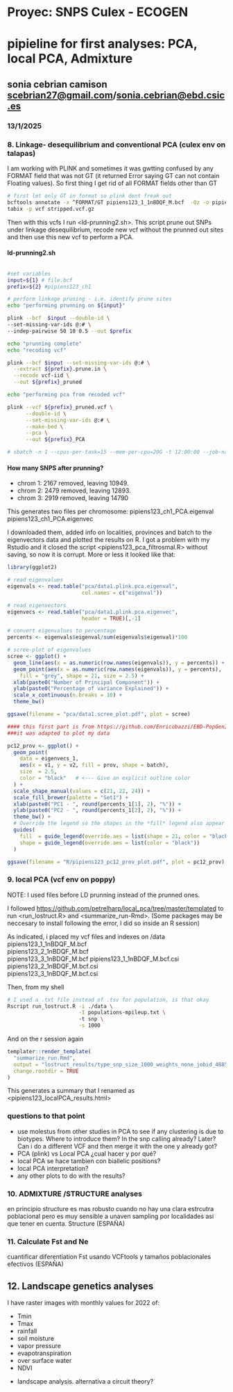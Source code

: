 # Proyec: SNPS Culex - ECOGEN
# pipieline for first analyses: PCA, local PCA, Admixture
## sonia cebrian camison scebrian27@gmail.com/sonia.cebrian@ebd.csic.es
### 13/1/2025


### 8. Linkage- desequilibrium and conventional PCA (culex env on talapas)

I am working with PLINK and sometimes it was gwtting confused by any FORMAT field that was not GT (it returned Error saying GT can not contain Floating values). So first thing I get rid of all FORMAT fields other than GT
```bash
# first let only GT in format so plink dont freak out
bcftools annotate -x ^FORMAT/GT pipiens123_1_1nBDQF_M.bcf  -Oz -o pipiens123_1_filteredGT.vcf.gz
tabix -p vcf stripped.vcf.gz
```
Then with this vcfs I run  <ld-prunning2.sh>. This script prune out SNPs under linkage desequilibrium, recode new vcf without the prunned out sites and then use this new vcf to perform a PCA.

#### ld-prunning2.sh
```bash

#set variables
input=${1} # file.bcf
prefix=${2} #pipiens123_ch1

# perform linkage pruning - i.e. identify prune sites 
echo "performing prunning on ${input}"

plink --bcf  $input --double-id \
--set-missing-var-ids @:# \
--indep-pairwise 50 10 0.5 --out $prefix

echo "prunning complete"
echo "recoding vcf"

plink --bcf $input --set-missing-var-ids @:# \
  --extract ${prefix}.prune.in \
  --recode vcf-iid \
  --out ${prefix}_pruned

echo "performing pca from recoded vcf"

plink --vcf ${prefix}_pruned.vcf \
      --double-id \
      --set-missing-var-ids @:# \
      --make-bed \
      --pca \
      --out ${prefix}_PCA

# sbatch -n 1 --cpus-per-task=15 --mem-per-cpu=20G -t 12:00:00 --job-name=prune_1 prune-linkage.sh pipiens123_1_filter1n_qd_M.bcf pipienschr1
```
#### 

#### How many SNPS after prunning?
* chrom 1: 2167 removed, leaving 10949.
* chrom 2: 2479 removed, leaving 12893.
* chrom 3: 2919 removed, leaving 14790

This generates two files per chromosome:
pipiens123_ch1_PCA.eigenval           
pipiens123_ch1_PCA.eigenvec

I downloaded them, added info on localities, provinces and batch to the eigenvectors data and plotted the results on R. I got a problem with my Rstudio and it closed the script <pipiens123_pca_filtrosmal.R> without saving, so now it is corrupt. More or less it looked like that:

```r
library(ggplot2)

# read eigenvalues
eigenvals <- read.table("pca/data1.plink.pca.eigenval",
                        col.names = c("eigenval"))

# read eigenvectors
eigenvecs <- read.table("pca/data1.plink.pca.eigenvec",
                        header = TRUE)[,-1]

# convert eigenvalues to percentage
percents <- eigenvals$eigenval/sum(eigenvals$eigenval)*100

# scree-plot of eigenvalues
scree <- ggplot() +
  geom_line(aes(x = as.numeric(row.names(eigenvals)), y = percents)) +
  geom_point(aes(x = as.numeric(row.names(eigenvals)), y = percents),
    fill = "grey", shape = 21, size = 2.5) +
  xlab(paste0("Number of Principal Component")) +
  ylab(paste0("Percentage of variance Explained")) +
  scale_x_continuous(n.breaks = 10) +
  theme_bw()

ggsave(filename = "pca/data1.scree_plot.pdf", plot = scree)

#### this first part is from https://github.com/Enricobazzi/EBD-PopGenIntro/blob/main/practica2/practica2.md
###it was adapted to plot my data

pc12_prov <- ggplot() +
  geom_point(
    data = eigenvecs_1,
    aes(x = v1, y = v2, fill = prov, shape = batch),
    size  = 2.5,
    color = "black"   # <--- Give an explicit outline color
  ) +
  scale_shape_manual(values = c(21, 22, 24)) +
  scale_fill_brewer(palette = "Set1") +
  xlab(paste0("PC1 - ", round(percents_1[1], 2), "%")) +
  ylab(paste0("PC2 - ", round(percents_1[2], 2), "%")) +
  theme_bw() +
  # Override the legend so the shapes in the *fill* legend also appear filled
  guides(
    fill  = guide_legend(override.aes = list(shape = 21, color = "black")),
    shape = guide_legend(override.aes = list(color = "black"))
  )

ggsave(filename = "R/pipiens123_pc12_prov_plot.pdf", plot = pc12_prov)
```

### 9. local PCA (vcf env on poppy)
NOTE: I used files before LD prunning instead of the prunned ones.

I followed <https://github.com/petrelharp/local_pca/tree/master/templated> to run <run_lostruct.R> and <summarize_run-Rmd>.
(Some packages may be neccesary to install following the error, I did so inside an R session)

As indicated, i placed my vcf files and indexes on /data
pipiens123_1_1nBDQF_M.bcf      
pipiens123_2_1nBDQF_M.bcf      
pipiens123_3_1nBDQF_M.bcf
pipiens123_1_1nBDQF_M.bcf.csi  
pipiens123_2_1nBDQF_M.bcf.csi  
pipiens123_3_1nBDQF_M.bcf.csi

Then, from my shell
```bash
# I used a .txt file instead of .tsv for population, is that okay
Rscript run_lostruct.R -i ./data \
                       -I populations-mpileup.txt \ 
                       -t snp \
                       -s 1000 

```

And on the r session again
```r
templater::render_template(
  "summarize_run.Rmd",
  output = "lostruct_results/type_snp_size_1000_weights_none_jobid_488519/run_summary.html",
  change.rootdir = TRUE
)
```
This generates a summary that I renamed as <pipiens123_localPCA_results.html> 




### questions to that point
* use molestus from other studies in PCA to see if any clustering is due to biotypes. Where to introduce them? In the snp calling already? Later? Can i do a different VCF and then merge it with the one y already got?
* PCA (plink) vs Local PCA ¿cual hacer y por qué? 
* local PCA se hace tambien con biallelic positions?
* local PCA interpretation?
* any other plots to do with the results?

### 10. ADMIXTURE /STRUCTURE analyses
en principio structure es mas robusto cuando no hay una clara estrcutra poblacional pero es muy sensible a unaven sampling por localidades asi que tener en cuenta. Structure (ESPAÑA)

### 11. Calculate Fst and Ne
 cuantificar diferentiation Fst usando VCFtools y tamaños poblacionales efectivos (ESPAÑA)

## 12. Landscape genetics analyses
I have raster images with monthly values for 2022 of:
- Tmin
- Tmax
- rainfall
- soil moisture
- vapor pressure
- evapotranspiration
- over surface water
- NDVI

* landscape analysis. alternativa a circuit theory?

